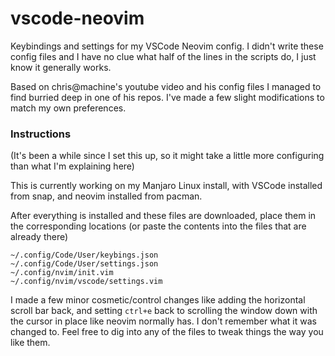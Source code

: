 # vscode-neovim
Keybindings and settings for my VSCode Neovim config. I didn't write these config files and I have no clue what half of the lines in the scripts do, I just know it generally works.

Based on chris@machine's youtube video and his config files I managed to find burried deep in one of his repos. I've made a few slight modifications to match my own preferences.

### Instructions
(It's been a while since I set this up, so it might take a little more configuring than what I'm explaining here)

This is currently working on my Manjaro Linux install, with VSCode installed from snap, and neovim installed from pacman.

After everything is installed and these files are downloaded, place them in the corresponding locations (or paste the contents into the files that are already there)

````
~/.config/Code/User/keybings.json
~/.config/Code/User/settings.json
~/.config/nvim/init.vim
~/.config/nvim/vscode/settings.vim
````
I made a few minor cosmetic/control changes like adding the horizontal scroll bar back, and setting `ctrl+e` back to scrolling the window down with the cursor in place like neovim normally has. I don't remember what it was changed to. Feel free to dig into any of the files to tweak things the way you like them.
